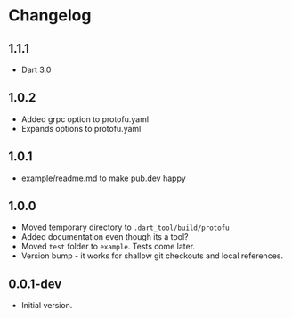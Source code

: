 # Changelog

## 1.1.1

- Dart 3.0

## 1.0.2

- Added grpc option to protofu.yaml
- Expands options to protofu.yaml

## 1.0.1

- example/readme.md to make pub.dev happy

## 1.0.0

- Moved temporary directory to `.dart_tool/build/protofu`
- Added documentation even though its a tool?
- Moved `test` folder to `example`. Tests come later.
- Version bump - it works for shallow git checkouts and local references.

## 0.0.1-dev

- Initial version.
